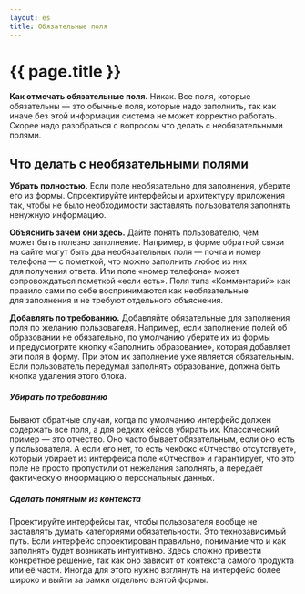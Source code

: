 ```yaml
---
layout: es
title: Обязательные поля
---
```


# {{ page.title }}

**Как отмечать обязательные поля.** Никак. Все поля, которые обязательны — это обычные поля, которые надо заполнить, так как иначе без этой информации система не может корректно работать. Скорее надо разобраться с вопросом что делать с необязательными полями.

## Что делать с необязательными полями

**Убрать полностью.** Если поле необязательно для заполнения, уберите его из формы. Спроектируйте интерфейсы и архитектуру приложения так, чтобы не было необходимости заставлять пользователя заполнять ненужную информацию. 

**Объяснить зачем они здесь.** Дайте понять пользователю, чем может быть полезно заполнение. Например, в форме  обратной связи на сайте могут быть два необязательных поля — почта и номер телефона — с пометкой, что можно заполнить  любое из них для получения ответа. Или поле «номер телефона» может сопровождаться пометкой  «если есть».
Поля типа «Комментарий» как правило сами по себе воспринимаются как необязательные для заполнения и не требуют отдельного объяснения.

**Добавлять по требованию.** Добавляйте обязательные для заполнения поля по желанию пользователя. Например, если заполнение полей об образовании не обязательно, по умолчанию уберите их из формы и предусмотрите кнопку «Заполнить образование», которая добавляет эти поля в форму. При этом их заполнение уже является обязательным. Если пользователь передумал заполнять образование, должна быть кнопка удаления этого блока.

##### Убирать по требованию
Бывают обратные случаи, когда по умолчанию интерфейс должен содержать все поля, а для редких кейсов убирать их. Классический пример — это отчество. Оно часто бывает обязательным, если оно есть у пользователя. А если его нет, то есть чекбокс «Отчество отсутствует», который убирает из интерфейса поле «Отчество» и гарантирует, что это поле не просто пропустили от нежелания заполнять, а передаёт фактическую информацию о персональных данных.

##### Сделать понятным из контекста
Проектируйте интерфейсы так, чтобы пользователя вообще не заставлять думать категориями обязательности. Это технозависимый путь. Если интерфейс спроектирован правильно, понимание что и как заполнять будет возникать интуитивно. Здесь сложно привести конкретное решение, так как оно зависит от контекста самого продукта или её части. Иногда для этого нужно взглянуть на интерфейс более широко и выйти за рамки отдельно взятой формы.
